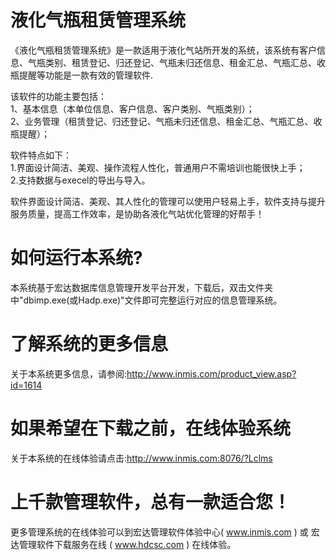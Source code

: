 # 液化气瓶租赁管理系统

《液化气瓶租赁管理系统》是一款适用于液化气站所开发的系统，该系统有客户信息、气瓶类别、租赁登记、归还登记、气瓶未归还信息、租金汇总、气瓶汇总、收瓶提醒等功能是一款有效的管理软件.

该软件的功能主要包括：   
1、基本信息（本单位信息、客户信息、客户类别、气瓶类别）；   
2、业务管理（租赁登记、归还登记、气瓶未归还信息、租金汇总、气瓶汇总、收瓶提醒）； 

软件特点如下：   
1.界面设计简洁、美观、操作流程人性化，普通用户不需培训也能很快上手；   
2.支持数据与execel的导出与导入。

软件界面设计简洁、美观、其人性化的管理可以使用户轻易上手，软件支持与提升服务质量，提高工作效率，是协助各液化气站优化管理的好帮手！

# 如何运行本系统?

本系统基于宏达数据库信息管理开发平台开发，下载后，双击文件夹中"dbimp.exe(或Hadp.exe)"文件即可完整运行对应的信息管理系统。

# 了解系统的更多信息

关于本系统更多信息，请参阅:http://www.inmis.com/product_view.asp?id=1614

# 如果希望在下载之前，在线体验系统

关于本系统的在线体验请点击:http://www.inmis.com:8076/?Lclms

# 上千款管理软件，总有一款适合您！

更多管理系统的在线体验可以到宏达管理软件体验中心( www.inmis.com ) 或 宏达管理软件下载服务在线 ( www.hdcsc.com ) 在线体验。


